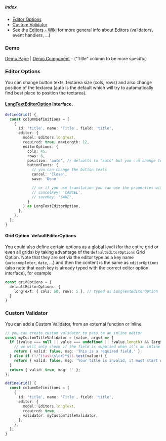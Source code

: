 ##### index
- [Editor Options](#editor-options)
- [Custom Validator](#custom-validator)
- See the [Editors - Wiki](../Editors.md) for more general info about Editors (validators, event handlers, ...)

### Demo
[Demo Page](https://ghiscoding.github.io/slickgrid-react/#/slickgrid/Example3) | [Demo Component](https://github.com/ghiscoding/slickgrid-universal/blob/master/demos/react/src/examples/slickgrid/Example3.tsx) - ("Title" column to be more specific)

### Editor Options
You can change button texts, textarea size (cols, rows) and also change position of the textarea (auto is the default which will try to automatically find best place to position the textarea).

#### [LongTextEditorOption](https://github.com/ghiscoding/slickgrid-universal/blob/master/packages/common/src/interfaces/longTextEditorOption.interface.ts) Interface.

```ts
defineGrid() {
  const columnDefinitions = [
    {
      id: 'title', name: 'Title', field: 'title',
      editor: {
        model: Editors.longText,
        required: true, maxLength: 12,
        editorOptions: {
          cols: 45,
          rows: 6,
          position: 'auto', // defaults to "auto" but you can change to "top", "bottom", "left" or "right"
          buttonTexts: {
            // you can change the button texts
            cancel: 'Close',
            save: 'Done'

            // or if you use translation you can use the properties with `Key` suffix
            // cancelKey: 'CANCEL',
            // saveKey: 'SAVE',
          }
        } as LongTextEditorOption,
      },
    },
  ];
}
```

#### Grid Option `defaultEditorOptions
You could also define certain options as a global level (for the entire grid or even all grids) by taking advantage of the `defaultEditorOptions` Grid Option. Note that they are set via the editor type as a key name (`autocompleter`, `date`, ...) and then the content is the same as `editorOptions` (also note that each key is already typed with the correct editor option interface), for example

```ts
const gridOptions = {
  defaultEditorOptions: {
    longText: { cols: 50, rows: 5 }, // typed as LongTextEditorOption
  }
}
```

### Custom Validator
You can add a Custom Validator, from an external function or inline.
```ts
// you can create custom validator to pass to an inline editor
const myCustomTitleValidator = (value, args) => {
  if ((value === null || value === undefined || !value.length) && (args.compositeEditorOptions?.modalType === 'create' || args.compositeEditorOptions.modalType === 'edit')) {
    // we will only check if the field is supplied when it's an inline editing OR a composite editor of type create/edit
    return { valid: false, msg: 'This is a required field.' };
  } else if (!/^(task\s\d+)*$/i.test(value)) {
    return { valid: false, msg: 'Your title is invalid, it must start with "Task" followed by a number.' };
  }
  return { valid: true, msg: '' };
};

defineGrid() {
  const columnDefinitions = [
    {
      id: 'title', name: 'Title', field: 'title',
      editor: {
        model: Editors.longText,
        required: true,
        validator: myCustomTitleValidator,
      },
    },
  ];
}
```
